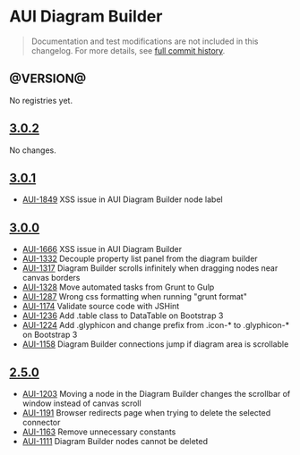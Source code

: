 # AUI Diagram Builder

> Documentation and test modifications are not included in this changelog. For more details, see [full commit history](https://github.com/liferay/alloy-ui/commits/master/src/aui-diagram-builder).

## @VERSION@

No registries yet.

## [3.0.2](https://github.com/liferay/alloy-ui/releases/tag/3.0.2)

No changes.

## [3.0.1](https://github.com/liferay/alloy-ui/releases/tag/3.0.1)

* [AUI-1849](https://issues.liferay.com/browse/AUI-1849) XSS issue in AUI Diagram Builder node label

## [3.0.0](https://github.com/liferay/alloy-ui/releases/tag/3.0.0)

* [AUI-1666](https://issues.liferay.com/browse/AUI-1666) XSS issue in AUI Diagram Builder
* [AUI-1332](https://issues.liferay.com/browse/AUI-1332) Decouple property list panel from the diagram builder
* [AUI-1317](https://issues.liferay.com/browse/AUI-1317) Diagram Builder scrolls infinitely when dragging nodes near canvas borders
* [AUI-1328](https://issues.liferay.com/browse/AUI-1328) Move automated tasks from Grunt to Gulp
* [AUI-1287](https://issues.liferay.com/browse/AUI-1287) Wrong css formatting when running "grunt format"
* [AUI-1174](https://issues.liferay.com/browse/AUI-1174) Validate source code with JSHint
* [AUI-1236](https://issues.liferay.com/browse/AUI-1236) Add .table class to DataTable on Bootstrap 3
* [AUI-1224](https://issues.liferay.com/browse/AUI-1224) Add .glyphicon and change prefix from .icon-* to .glyphicon-* on Bootstrap 3
* [AUI-1158](https://issues.liferay.com/browse/AUI-1158) Diagram Builder connections jump if diagram area is scrollable

## [2.5.0](https://github.com/liferay/alloy-ui/releases/tag/2.5.0)

* [AUI-1203](https://issues.liferay.com/browse/AUI-1203) Moving a node in the Diagram Builder changes the scrollbar of window instead of canvas scroll
* [AUI-1191](https://issues.liferay.com/browse/AUI-1191) Browser redirects page when trying to delete the selected connector
* [AUI-1163](https://issues.liferay.com/browse/AUI-1163) Remove unnecessary constants
* [AUI-1111](https://issues.liferay.com/browse/AUI-1111) Diagram Builder nodes cannot be deleted

